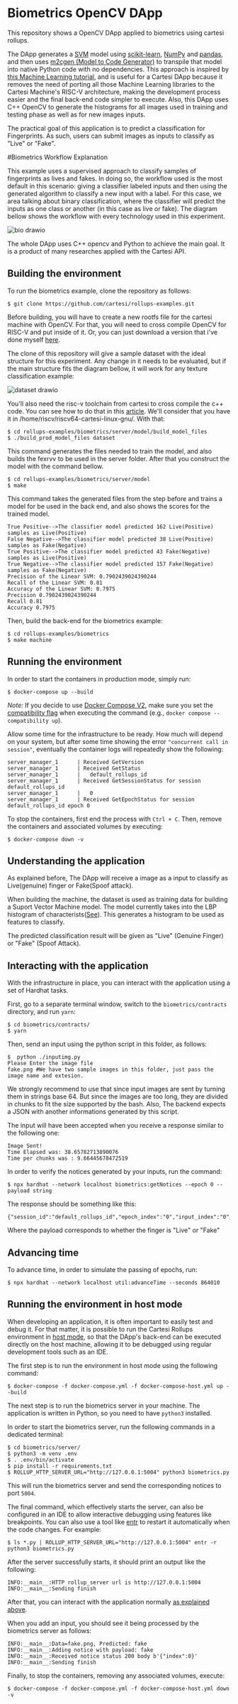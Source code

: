 # Biometrics OpenCV DApp

This repository shows a OpenCV DApp applied to biometrics using cartesi rollups.

The DApp generates a [SVM](https://en.wikipedia.org/wiki/Support-vector_machine) model using [scikit-learn](https://scikit-learn.org/), [NumPy](https://numpy.org/) and [pandas](https://pandas.pydata.org/), and then uses [m2cgen (Model to Code Generator)](https://github.com/BayesWitnesses/m2cgen) to transpile that model into native Python code with no dependencies. This approach is inspired by [this Machine Learning tutorial](https://www.freecodecamp.org/news/transform-machine-learning-models-into-native-code-with-zero-dependencies/), and is useful for a Cartesi DApp because it removes the need of porting all those Machine Learning libraries to the Cartesi Machine's RISC-V architecture, making the development process easier and the final back-end code simpler to execute. Also, this DApp uses C++ OpenCV to generate the histograms for all images used in training and testing phase as well as for new images inputs.

The practical goal of this application is to predict a classification for Fingerprints. As such, users can submit images as inputs to classify as "Live" or "Fake". 

#Biometrics Workflow Explanation

This example uses a supervised approach to classify samples of fingerprints as lives and fakes. In doing so, the workflow used is the most default in this scenario: giving a classifier labeled inputs and then using the generated algorithm to classify a new input with a label. For this case, we area talking about binary classification, where the classifier will predict the inputs as one class or another (in this case as live or fake). The diagram bellow shows the workflow with every technology used in this experiment.

![bio drawio](https://user-images.githubusercontent.com/4421825/172433970-7817cc24-6ce1-416e-92d9-44fbc6b7fc37.png)

The whole DApp uses C++ opencv and Python to achieve the main goal. It is a product of many researches applied with the Cartesi API.

## Building the environment

To run the biometrics example, clone the repository as follows:

```shell
$ git clone https://github.com/cartesi/rollups-examples.git
```

Before building, you will have to create a new rootfs file for the cartesi machine with OpenCV. For that, you will need to cross compile OpenCV for RISC-V and put inside of it. Or, you can just download a version that i've done myself [here](https://drive.google.com/file/d/1S_U4x7XZ4gOR4PIrZYoIvb1WnkDCrUWH/view?usp=sharing).

The clone of this repository will give a sample dataset with the ideal structure for this experiment. Any change in it needs to be evaluated, but if the main structure fits the diagram bellow, it will work for any texture classification example:

![dataset drawio](https://user-images.githubusercontent.com/4421825/172434671-f3f3fbb8-5f9d-4313-832d-d0f039c79912.png)

You'll also need the risc-v toolchain from cartesi to cross compile the c++ code. You can see how to do that in this [article](https://medium.com/cartesi/guest-post-how-opencv-cross-compiles-in-the-blockchain-os-79a9eba6108b). We'll consider that you have it in /home/riscv/riscv64-cartesi-linux-gnu/. With that:

```shell
$ cd rollups-examples/biometrics/server/model/build_model_files
$ ./build_prod_model_files dataset
```


This command generates the files needed to train the model, and also builds the fexrvv to be used in the server folder. After that you construct the model with the command bellow.

```shell
$ cd rollups-examples/biometrics/server/model
$ make
```

This command takes the generated files from the step before and trains a model for be used in the back end, and also shows the scores for the trained model.

```shell
True Positive-->The classifier model predicted 162 Live(Positive) samples as Live(Positive)
False Negative-->The classifier model predicted 38 Live(Positive) samples as Fake(Negative)
True Positive-->The classifier model predicted 43 Fake(Negative) samples as Live(Positive)
True Negative-->The classifier model predicted 157 Fake(Negative) samples as Fake(Negative)
Precision of the Linear SVM: 0.7902439024390244
Recall of the Linear SVM: 0.81
Accuracy of the Linear SVM: 0.7975
Precision 0.7902439024390244
Recall 0.81
Accuracy 0.7975
```

Then, build the back-end for the biometrics example:

```shell
$ cd rollups-examples/biometrics
$ make machine
```

## Running the environment

In order to start the containers in production mode, simply run:

```shell
$ docker-compose up --build
```

_Note:_ If you decide to use [Docker Compose V2](https://docs.docker.com/compose/cli-command/), make sure you set the [compatibility flag](https://docs.docker.com/compose/cli-command-compatibility/) when executing the command (e.g., `docker compose --compatibility up`).

Allow some time for the infrastructure to be ready.
How much will depend on your system, but after some time showing the error `"concurrent call in session"`, eventually the container logs will repeatedly show the following:

```shell
server_manager_1      | Received GetVersion
server_manager_1      | Received GetStatus
server_manager_1      |   default_rollups_id
server_manager_1      | Received GetSessionStatus for session default_rollups_id
server_manager_1      |   0
server_manager_1      | Received GetEpochStatus for session default_rollups_id epoch 0
```

To stop the containers, first end the process with `Ctrl + C`.
Then, remove the containers and associated volumes by executing:

```shell
$ docker-compose down -v
```

## Understanding the application

As explained before, The DApp will receive a image as a input to classify as Live(genuine) finger or Fake(Spoof attack). 

When building the machine, the dataset is used as training data for building a Suport Vector Machine model. The model currently takes into the LBP histogram of characterists([See](https://en.wikipedia.org/wiki/Local_binary_patterns)). This generates a histogram to be used as features to classify.

The predicted classification result will be given as "Live" (Genuine Finger) or "Fake" (Spoof Attack).

## Interacting with the application

With the infrastructure in place, you can interact with the application using a set of Hardhat tasks.

First, go to a separate terminal window, switch to the `biometrics/contracts` directory, and run `yarn`:

```shell
$ cd biometrics/contracts/
$ yarn
```

Then, send an input using the python script in this folder, as follows:

```shell
$  python ./inputimg.py
Please Enter the image file
fake.png #We have two sample images in this folder, just pass the image name and extesion.
```

We strongly recommend to use that since input images are sent by turning them in strings base 64. But since the images are too long, they are divided in chunks to fit the size supported by the bash. Also, The backend expects a JSON with another informations generated by this script.

The input will have been accepted when you receive a response similar to the following one:

```shell
Image Sent!
Time Elapsed was: 38.65782713890076
Time per chunks was : 9.66445678472519
```

In order to verify the notices generated by your inputs, run the command:

```shell
$ npx hardhat --network localhost biometrics:getNotices --epoch 0 --payload string
```

The response should be something like this:

```shell
{"session_id":"default_rollups_id","epoch_index":"0","input_index":"0","notice_index":"0","payload":"0"}
```

Where the payload corresponds to whether the finger is "Live" or "Fake"

## Advancing time

To advance time, in order to simulate the passing of epochs, run:

```shell
$ npx hardhat --network localhost util:advanceTime --seconds 864010
```

## Running the environment in host mode

When developing an application, it is often important to easily test and debug it. For that matter, it is possible to run the Cartesi Rollups environment in [host mode](../README.md#host-mode), so that the DApp's back-end can be executed directly on the host machine, allowing it to be debugged using regular development tools such as an IDE.

The first step is to run the environment in host mode using the following command:

```shell
$ docker-compose -f docker-compose.yml -f docker-compose-host.yml up --build
```

The next step is to run the biometrics server in your machine. The application is written in Python, so you need to have `python3` installed.

In order to start the biometrics server, run the following commands in a dedicated terminal:

```shell
$ cd biometrics/server/
$ python3 -m venv .env
$ . .env/bin/activate
$ pip install -r requirements.txt
$ ROLLUP_HTTP_SERVER_URL="http://127.0.0.1:5004" python3 biometrics.py
```

This will run the biometrics server and send the corresponding notices to port `5004`.

The final command, which effectively starts the server, can also be configured in an IDE to allow interactive debugging using features like breakpoints.
You can also use a tool like [entr](https://eradman.com/entrproject/) to restart it automatically when the code changes. For example:

```shell
$ ls *.py | ROLLUP_HTTP_SERVER_URL="http://127.0.0.1:5004" entr -r python3 biometrics.py
```

After the server successfully starts, it should print an output like the following:

```
INFO:__main__:HTTP rollup_server url is http://127.0.0.1:5004
INFO:__main__:Sending finish
```

After that, you can interact with the application normally [as explained above](#interacting-with-the-application).

When you add an input, you should see it being processed by the biometrics server as follows:

```log
INFO:__main__:Data=fake.png, Predicted: fake
INFO:__main__:Adding notice with payload: fake
INFO:__main__:Received notice status 200 body b'{"index":0}'
INFO:__main__:Sending finish
```

Finally, to stop the containers, removing any associated volumes, execute:

```shell
$ docker-compose -f docker-compose.yml -f docker-compose-host.yml down -v
```
